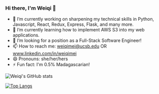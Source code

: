 ### Hi there, I'm Weiqi 👋

- 🔭 I’m currently working on sharpening my technical skills in Python, Javascript, React, Redux, Express, Flask, and many more.
- 🌱 I’m currently learning how to implement AWS S3 into my web applications.
- 🤔 I’m looking for a position as a Full-Stack Software Engineer!
- 📫 How to reach me: weiqimei@ucsb.edu OR www.linkedin.com/in/weiqimei
- 😄 Pronouns: she/her/hers
- ⚡ Fun fact: I'm 0.5% Madagascarian!

![Weiqi's GitHub stats](https://github-readme-stats.vercel.app/api?username=weiqimei&show_icons=true&theme=radical) 

[![Top Langs](https://github-readme-stats.vercel.app/api/top-langs/?username=weiqimei&layout=compact)](https://github.com/weiqimei/github-readme-stats)
